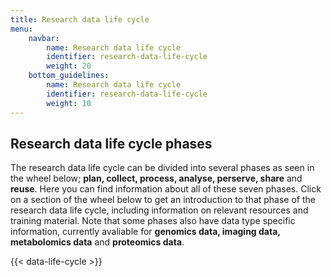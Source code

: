 ```yaml
---
title: Research data life cycle
menu:
    navbar:
        name: Research data life cycle
        identifier: research-data-life-cycle
        weight: 20
    bottom_guidelines:
        name: Research data life cycle
        identifier: research-data-life-cycle
        weight: 10
---
```


## Research data life cycle phases

The research data life cycle can be divided into several phases as seen in the wheel below; **plan, collect, process, analyse, perserve, share** and **reuse**. Here you can find information about all of these seven phases. Click on a section of the wheel below to get an introduction to that phase of the research data life cycle, including information on relevant resources and training material. Note that some phases also have data type specific information, currently avaliable for **genomics data, imaging data, metabolomics data** and **proteomics data**.

  <div class="row mt-3">
    <div class="col-md-1">
      <div class="card-body">
      </div>
      </div>
          <div class="col-md-10">
      <div class="card-body">
        {{< data-life-cycle >}}
      </div>
      </div>
          <div class="col-md-1">
      <div class="card-body">
      </div>
      </div>
      </div>
